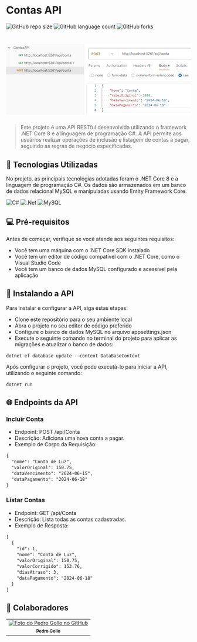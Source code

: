 # Contas API

![GitHub repo size](https://img.shields.io/github/repo-size/pbgollo/contas-api?style=for-the-badge)
![GitHub language count](https://img.shields.io/github/languages/count/pbgollo/contas-api?style=for-the-badge)
![GitHub forks](https://img.shields.io/github/forks/pbgollo/contas-api?style=for-the-badge)

# <img src="imagem.png" alt="Print do Postman">

> Este projeto é uma API RESTful desenvolvida utilizando o framework .NET Core 8 e a linguagem de programação C#. A API permite aos usuários realizar operações de inclusão e listagem de contas a pagar, seguindo as regras de negócio especificadas.

## 🔧 Tecnologias Utilizadas

No projeto, as principais tecnologias adotadas foram o .NET Core 8 e a linguagem de programação C#. Os dados são armazenados em um banco de dados relacional MySQL e manipuladas usando Entity Framework Core.

![C#](https://img.shields.io/badge/c%23-%23239120.svg?style=for-the-badge&logo=csharp&logoColor=white)
![.Net](https://img.shields.io/badge/.NET-5C2D91?style=for-the-badge&logo=.net&logoColor=white)
![MySQL](https://img.shields.io/badge/mysql-4479A1.svg?style=for-the-badge&logo=mysql&logoColor=white)

## 💻 Pré-requisitos

Antes de começar, verifique se você atende aos seguintes requisitos:

- Você tem uma máquina com o .NET Core SDK instalado
- Você tem um editor de código compatível com o .NET Core, como o Visual Studio Code
- Você tem um banco de dados MySQL configurado e acessível pela aplicação

## 🚀 Instalando a API

Para instalar e configurar a API, siga estas etapas:

- Clone este repositório para o seu ambiente local
- Abra o projeto no seu editor de código preferido
- Configure o banco de dados MySQL no arquivo appsettings.json
- Execute o seguinte comando no terminal do projeto para aplicar as migrações e atualizar o banco de dados:
```
dotnet ef database update --context DataBaseContext
```

Após configurar o projeto, você pode executá-lo para iniciar a API, utilizando o seguinte comando:
```
dotnet run
```

## 🌐 Endpoints da API

### Incluir Conta
- Endpoint: POST /api/Conta
- Descrição: Adiciona uma nova conta a pagar.
- Exemplo de Corpo da Requisição:
```
{
  "nome": "Conta de Luz",
  "valorOriginal": 150.75,
  "dataVencimento": "2024-06-15",
  "dataPagamento": "2024-06-18"
}
```

### Listar Contas
- Endpoint: GET /api/Conta
- Descrição: Lista todas as contas cadastradas.
- Exemplo de Resposta:
```
[
  {
    "id": 1,
    "nome": "Conta de Luz",
    "valorOriginal": 150.75,
    "valorCorrigido": 153.76,
    "diasAtraso": 3,
    "dataPagamento": "2024-06-18"
  }
]
```

## 🤝 Colaboradores

<table>
  <tr>
    <td align="center">
      <a href="https://github.com/pbgollo" title="Perfil do Pedro Gollo no GitHub">
        <img src="https://avatars.githubusercontent.com/u/130512644" width="100px;" alt="Foto do Pedro Gollo no GitHub"/><br>
        <sub>
          <b>Pedro Gollo</b>
        </sub>
      </a>
    </td>
  </tr>
</table>
